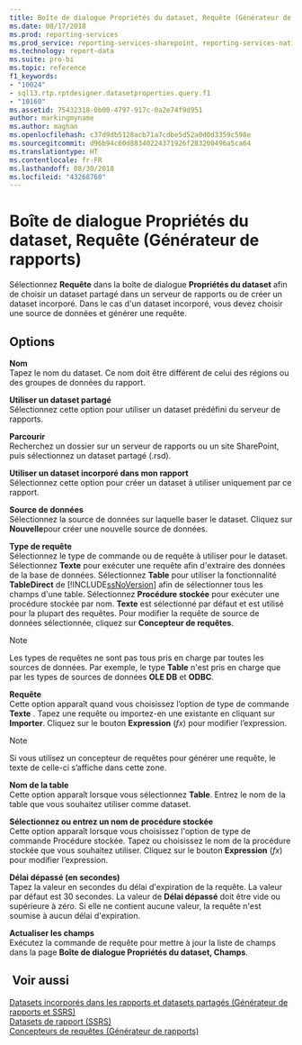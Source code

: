 ```yaml
---
title: Boîte de dialogue Propriétés du dataset, Requête (Générateur de rapports) | Microsoft Docs
ms.date: 08/17/2018
ms.prod: reporting-services
ms.prod_service: reporting-services-sharepoint, reporting-services-native
ms.technology: report-data
ms.suite: pro-bi
ms.topic: reference
f1_keywords:
- "10024"
- sql13.rtp.rptdesigner.datasetproperties.query.f1
- "10160"
ms.assetid: 75432318-0b00-4797-917c-0a2e74f9d951
author: markingmyname
ms.author: maghan
ms.openlocfilehash: c37d9db5128acb71a7cdbe5d52a0d0d3359c598e
ms.sourcegitcommit: d96b94c60d88340224371926f283200496a5ca64
ms.translationtype: HT
ms.contentlocale: fr-FR
ms.lasthandoff: 08/30/2018
ms.locfileid: "43268760"
---
```

# <a name="dataset-properties-dialog-box-query-report-builder"></a>Boîte de dialogue Propriétés du dataset, Requête (Générateur de rapports)
 
Sélectionnez **Requête** dans la boîte de dialogue **Propriétés du dataset** afin de choisir un dataset partagé dans un serveur de rapports ou de créer un dataset incorporé. Dans le cas d'un dataset incorporé, vous devez choisir une source de données et générer une requête.  
  
## <a name="options"></a>Options  
 **Nom**  
 Tapez le nom du dataset. Ce nom doit être différent de celui des régions ou des groupes de données du rapport.  
  
 **Utiliser un dataset partagé**  
 Sélectionnez cette option pour utiliser un dataset prédéfini du serveur de rapports.  
  
 **Parcourir**  
 Recherchez un dossier sur un serveur de rapports ou un site SharePoint, puis sélectionnez un dataset partagé (.rsd).  
  
 **Utiliser un dataset incorporé dans mon rapport**  
 Sélectionnez cette option pour créer un dataset à utiliser uniquement par ce rapport.  
  
 **Source de données**  
 Sélectionnez la source de données sur laquelle baser le dataset. Cliquez sur **Nouvelle**pour créer une nouvelle source de données.  
  
 **Type de requête**  
 Sélectionnez le type de commande ou de requête à utiliser pour le dataset. Sélectionnez **Texte** pour exécuter une requête afin d'extraire des données de la base de données. Sélectionnez **Table** pour utiliser la fonctionnalité **TableDirect** de [!INCLUDE[ssNoVersion](../../includes/ssnoversion-md.md)] afin de sélectionner tous les champs d'une table. Sélectionnez **Procédure stockée** pour exécuter une procédure stockée par nom. **Texte** est sélectionné par défaut et est utilisé pour la plupart des requêtes. Pour modifier la requête de source de données sélectionnée, cliquez sur **Concepteur de requêtes**.  
  
> [!NOTE]  
>  Les types de requêtes ne sont pas tous pris en charge par toutes les sources de données. Par exemple, le type **Table** n'est pris en charge que par les types de sources de données **OLE DB** et **ODBC**.  
  
 **Requête**  
 Cette option apparaît quand vous choisissez l’option de type de commande **Texte** . Tapez une requête ou importez-en une existante en cliquant sur **Importer**. Cliquez sur le bouton **Expression** (*fx*) pour modifier l’expression.  
  
> [!NOTE]  
>  Si vous utilisez un concepteur de requêtes pour générer une requête, le texte de celle-ci s’affiche dans cette zone.  
  
**Nom de la table**  
Cette option apparaît lorsque vous sélectionnez **Table**. Entrez le nom de la table que vous souhaitez utiliser comme dataset.   
  
**Sélectionnez ou entrez un nom de procédure stockée**  
Cette option apparaît lorsque vous choisissez l'option de type de commande Procédure stockée. Tapez ou choisissez le nom de la procédure stockée que vous souhaitez utiliser. Cliquez sur le bouton **Expression** (*fx*) pour modifier l’expression.   
  
 **Délai dépassé (en secondes)**  
 Tapez la valeur en secondes du délai d'expiration de la requête. La valeur par défaut est 30 secondes. La valeur de **Délai dépassé** doit être vide ou supérieure à zéro. Si elle ne contient aucune valeur, la requête n'est soumise à aucun délai d'expiration.  
  
 **Actualiser les champs**  
 Exécutez la commande de requête pour mettre à jour la liste de champs dans la page **Boîte de dialogue Propriétés du dataset, Champs**.  
  
## <a name="see-also"></a> Voir aussi  
[Datasets incorporés dans les rapports et datasets partagés &#40;Générateur de rapports et SSRS&#41;](../../reporting-services/report-data/report-embedded-datasets-and-shared-datasets-report-builder-and-ssrs.md)  
[Datasets de rapport &#40;SSRS&#41;](../../reporting-services/report-data/report-datasets-ssrs.md)  
[Concepteurs de requêtes &#40;Générateur de rapports&#41;](http://msdn.microsoft.com/library/553f0d4e-8b1d-4148-9321-8b41a1e8e1b9)  
  
  
